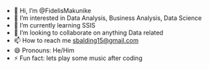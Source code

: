 - 👋 Hi, I’m @FidelisMakunike
- 👀 I’m interested in Data Analysis, Business Analysis, Data Science
- 🌱 I’m currently learning SSIS
- 💞️ I’m looking to collaborate on anything Data related
- 📫 How to reach me sbalding15@gmail.com
- 😄 Pronouns: He/Him
- ⚡ Fun fact: lets play some music after coding

<!---
FidelisMakunike/FidelisMakunike is a ✨ special ✨ repository because its `README.md` (this file) appears on your GitHub profile.
You can click the Preview link to take a look at your changes.
--->
